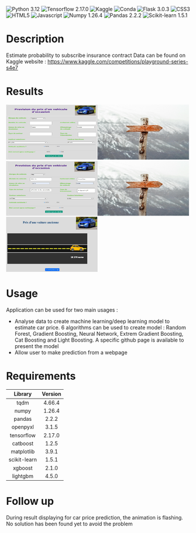 ![Python 3.12](https://img.shields.io/badge/Python-FFD43B?style=for-the-badge&logo=python&logoColor=blue)
![Tensorflow 2.17.0](https://img.shields.io/badge/TensorFlow-FF6F00?style=for-the-badge&logo=tensorflow&logoColor=white)
![Kaggle](https://img.shields.io/badge/Kaggle-20BEFF?style=for-the-badge&logo=Kaggle&logoColor=white)
![Conda](https://img.shields.io/badge/conda-342B029.svg?&style=for-the-badge&logo=anaconda&logoColor=white)
![Flask 3.0.3](https://img.shields.io/badge/Flask-000000?style=for-the-badge&logo=flask&logoColor=white)
![CSS3](https://img.shields.io/badge/CSS3-1572B6?style=for-the-badge&logo=css3&logoColor=white)
![HTML5](https://img.shields.io/badge/HTML5-E34F26?style=for-the-badge&logo=html5&logoColor=white)
![Javascript](https://img.shields.io/badge/JavaScript-323330?style=for-the-badge&logo=javascript&logoColor=F7DF1E)
![Numpy 1.26.4](https://img.shields.io/badge/Numpy-777BB4?style=for-the-badge&logo=numpy&logoColor=white)
![Pandas 2.2.2](https://img.shields.io/badge/Pandas-2C2D72?style=for-the-badge&logo=pandas&logoColor=white)
![Scikit-learn 1.5.1](https://img.shields.io/badge/scikit_learn-F7931E?style=for-the-badge&logo=scikit-learn&logoColor=white)

# Description
Estimate probability to subscribe insurance contract
Data can be found on Kaggle website : https://www.kaggle.com/competitions/playground-series-s4e7


# Results
<img src="https://github.com/yanntt4/car_price_prediction/blob/master/readme_photo/preparation.JPG" alt="Alt Text" width="250" height="150"><img src="https://github.com/yanntt4/car_price_prediction/blob/master/readme_photo/pexels-jens-johnsson-14223-66100.jpg" alt="Alt Text" width="250" height="150"><img src="https://github.com/yanntt4/car_price_prediction/blob/master/readme_photo/completion.JPG" alt="Alt Text" width="250" height="150"><img src="https://github.com/yanntt4/car_price_prediction/blob/master/readme_photo/pexels-jens-johnsson-14223-66100.jpg" alt="Alt Text" width="250" height="150"><img src="https://github.com/yanntt4/car_price_prediction/blob/master/readme_photo/result.JPG" alt="Alt Text" width="250" height="150">


# Usage
Application can be used for two main usages :
- Analyse data to create machine learning/deep learning model to estimate car price. 6 algorithms can be used to create model : Random Forest, Gradient Boosting, Neural Network, Extrem Gradient Boosting, Cat Boosting and Light Boosting. A specific github page is available to present the model
- Allow user to make prediction from a webpage


# Requirements
| Library | Version | 
| :-: | :-: |
| tqdm | 4.66.4  |
| numpy | 1.26.4  |
| pandas | 2.2.2  |
openpyxl | 3.1.5  |
tensorflow | 2.17.0 |
catboost | 1.2.5 |
| matplotlib | 3.9.1  |
scikit-learn | 1.5.1 |
xgboost | 2.1.0 |
lightgbm | 4.5.0 |

# Follow up
During result displaying for car price prediction, the animation is flashing. No solution has been found yet to avoid the problem
